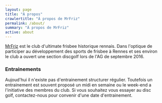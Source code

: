 ```yaml
---
layout: page
title: "À propos"
crawlertitle: "À propos de MrFriz"
permalink: /about/
summary: "À propos de MrFriz"
active: about
---
```

[MrFriz](http://www.mrfriz.fr) est le club d'ultimate frisbee historique rennais. Dans l'optique de participer au développement des sports de frisbee à Rennes et ses environ le club a ouvert une section discgolf lors de l'AG de septembre 2016.

### Entrainements
Aujoud'hui il n'existe pas d'entrainement structurer régulier.
Toutefois un entrainement est souvent proposé un midi en semaine ou le week-end a l'initiative des membres du club. Si vous souhaitez vous essayer au disc golf, contactez-nous pour convenir d'une date d'entrainement.



